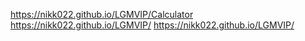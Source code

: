 https://nikk022.github.io/LGMVIP/Calculator
https://nikk022.github.io/LGMVIP/
https://nikk022.github.io/LGMVIP/
